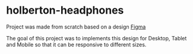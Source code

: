 # holberton-headphones

Project was made from scratch based on a design [Figma](https://www.figma.com/file/gkWRcFqkwtruWZgSfnnHF0/Holberton-School---Headphone-company)

The goal of this project was to implements this design for Desktop, Tablet and Mobile so that it can be responsive to different sizes.